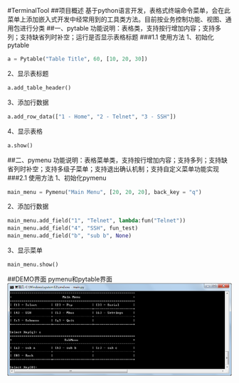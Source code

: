 #TerminalTool
##项目概述
基于python语言开发，表格式终端命令菜单，会在此菜单上添加嵌入式开发中经常用到的工具类方法。目前按业务控制功能、视图、通用包进行分类
##一、pytable
功能说明：表格类，支持按行增加内容；支持多列；支持缺省列时补空；运行是否显示表格标题
###1.1 使用方法 
1、初始化pytable
```python
a = Pytable("Table Title", 60, [10, 20, 30])
```
2、显示表标题
```python
a.add_table_header()
```
3、添加行数据
```python
a.add_row_data(["1 - Home", "2 - Telnet", "3 - SSH"])
```
4、显示表格
```python
a.show()
```
##二、pymenu
功能说明：表格菜单类，支持按行增加内容；支持多列；支持缺省列时补空；支持多级子菜单；支持退出确认机制；支持自定义菜单功能实现
###2.1 使用方法
1、初始化pymenu
```python
main_menu = Pymenu("Main Menu", [20, 20, 20], back_key = "q")
```
2、添加行数据
```python
main_menu.add_field("1", "Telnet", lambda:fun("Telnet"))
main_menu.add_field("4", "SSH", fun_test)
main_menu.add_field("b", "sub b", None)
```
3、显示菜单
```python
main_menu.show()
```
##DEMO界面
pymenu和pytable界面
![](https://github.com/muou55555/TerminalTool/raw/master/res/example.png)


